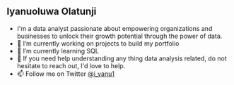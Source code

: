  ## Iyanuoluwa Olatunji
- I'm a data analyst passionate about empowering organizations and businesses to unlock their growth potential through the power of data.
- 🔭 I’m currently working on projects to build my portfolio
- 🌱 I’m currently learning SQL
- 💬 If you need help understanding any thing data analysis related, do not hesitate to reach out, I'd love to help.
- 📫 Follow me on Twitter [@i_yanu1](https://twitter.com/i_yanu1?t=U7TW6laKTpslPrKNjwABGA&s=08)
<!--
**IyanuOlatunji/iyanuolatunji** is a ✨ _special_ ✨ repository because its `README.md` (this file) appears on your GitHub profile.

Here are some ideas to get you started:

- I'm a data analyst passionate about empowering organizations and businesses to unlock their growth potential through the power of data.
- 🔭 I’m currently working on projects to build my portfolio
- 🌱 I’m currently learning SQL
- 💬 If you need help understanding any thing data analysis related, do not hesitate to reach out, I'd love to help.
- 📫 You can reach me here on twitter
